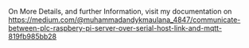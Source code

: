 On More Details, and further Information, visit my documentation on
https://medium.com/@muhammadandykmaulana_4847/communicate-between-plc-raspbery-pi-server-over-serial-host-link-and-mqtt-819fb985bb28
